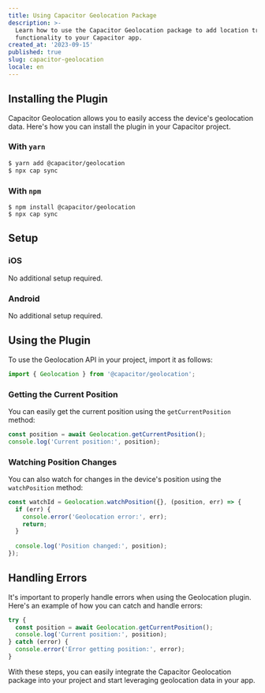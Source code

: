 ```yaml
---
title: Using Capacitor Geolocation Package
description: >-
  Learn how to use the Capacitor Geolocation package to add location tracking
  functionality to your Capacitor app.
created_at: '2023-09-15'
published: true
slug: capacitor-geolocation
locale: en
---
```


## Installing the Plugin

Capacitor Geolocation allows you to easily access the device's geolocation data. Here's how you can install the plugin in your Capacitor project.

### With `yarn`

```bash
$ yarn add @capacitor/geolocation
$ npx cap sync
```

### With `npm`
```console
$ npm install @capacitor/geolocation
$ npx cap sync
```

## Setup

### iOS
No additional setup required.

### Android
No additional setup required.

## Using the Plugin

To use the Geolocation API in your project, import it as follows:

```javascript
import { Geolocation } from '@capacitor/geolocation';
```

### Getting the Current Position

You can easily get the current position using the `getCurrentPosition` method:

```javascript
const position = await Geolocation.getCurrentPosition();
console.log('Current position:', position);
```

### Watching Position Changes

You can also watch for changes in the device's position using the `watchPosition` method:

```javascript
const watchId = Geolocation.watchPosition({}, (position, err) => {
  if (err) {
    console.error('Geolocation error:', err);
    return;
  }
  
  console.log('Position changed:', position);
});
```

## Handling Errors

It's important to properly handle errors when using the Geolocation plugin. Here's an example of how you can catch and handle errors:

```javascript
try {
  const position = await Geolocation.getCurrentPosition();
  console.log('Current position:', position);
} catch (error) {
  console.error('Error getting position:', error);
}
```

With these steps, you can easily integrate the Capacitor Geolocation package into your project and start leveraging geolocation data in your app.

